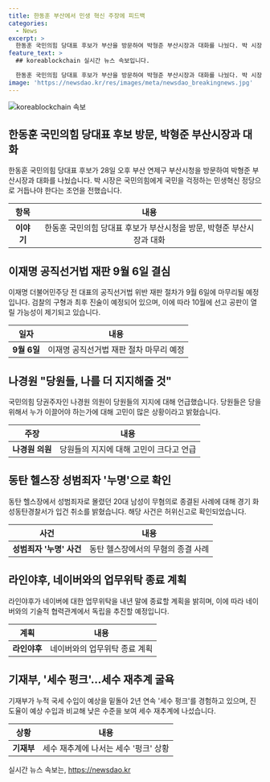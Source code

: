 ```yaml
---
title: 한동훈 부산에서 민생 혁신 주장에 피드백
categories:
  - News
excerpt: >
  한동훈 국민의힘 당대표 후보가 부산을 방문하여 박형준 부산시장과 대화를 나눴다. 박 시장은 국민의힘에게 민생혁신 정당으로 거듭나야 한다는 조언을 전했고, 그와 함께 부산의 성장과 발전에 대한 관심을 당부했다. 또한, 이재명 더불어민주당 전 대표의 공직선거법 위반 재판이 9월 6일 결심될 예정이며, 나경원 국민의힘 당권주자의 지지도에 대한 언급과 동탄 헬스장 성범죄자 사건의 결론, 라인야후와 네이버의 업무위탁 종료, 그리고 정부의 국세 수입이 예상을 밑돌고 있음에 대한 보고가 나왔다. (단어 수: 136)
feature_text: >
  ## koreablockchain 실시간 뉴스 속보입니다.

  한동훈 국민의힘 당대표 후보가 부산을 방문하여 박형준 부산시장과 대화를 나눴다. 박 시장은 국민의힘에게 민생혁신 정당으로 거듭나야 한다는 조언을 전했고, 그와 함께 부산의 성장과 발전에 대한 관심을 당부했다. 또한, 이재명 더불어민주당 전 대표의 공직선거법 위반 재판이 9월 6일 결심될 예정이며, 나경원 국민의힘 당권주자의 지지도에 대한 언급과 동탄 헬스장 성범죄자 사건의 결론, 라인야후와 네이버의 업무위탁 종료, 그리고 정부의 국세 수입이 예상을 밑돌고 있음에 대한 보고가 나왔다. (단어 수: 136)
image: 'https://newsdao.kr/res/images/meta/newsdao_breakingnews.jpg'
---
```


<p><img src="https://newsdao.kr/res/images/meta/newsdao_breakingnews.jpg" alt="koreablockchain 속보" /></p>

<h2 data-ke-size="size26">한동훈 국민의힘 당대표 후보 방문, 박형준 부산시장과 대화</h2>

<p data-ke-size="size16">한동훈 국민의힘 당대표 후보가 28일 오후 부산 연제구 부산시청을 방문하여 박형준 부산시장과 대화를 나눴습니다. 박 시장은 국민의힘에게 국민을 걱정하는 민생혁신 정당으로 거듭나야 한다는 조언을 전했습니다.</p>

<table>
    <thead>
        <tr>
            <th>항목</th>
            <th>내용</th>
        </tr>
    </thead>
    <tbody>
        <tr>
            <td style="text-align: center; height: 17px;"><b>이야기</b></td>
            <td style="text-align: center; height: 17px;">한동훈 국민의힘 당대표 후보가 부산시청을 방문, 박형준 부산시장과 대화</td>
        </tr>
    </tbody>
</table> 

<h2 data-ke-size="size26">이재명 공직선거법 재판 9월 6일 결심</h2>

<p data-ke-size="size16">이재명 더불어민주당 전 대표의 공직선거법 위반 재판 절차가 9월 6일에 마무리될 예정입니다. 검찰의 구형과 최후 진술이 예정되어 있으며, 이에 따라 10월에 선고 공판이 열릴 가능성이 제기되고 있습니다.</p>

<table>
    <thead>
        <tr>
            <th>일자</th>
            <th>내용</th>
        </tr>
    </thead>
    <tbody>
        <tr>
            <td style="text-align: center; height: 17px;"><b>9월 6일</b></td>
            <td style="text-align: center; height: 17px;">이재명 공직선거법 재판 절차 마무리 예정</td>
        </tr>
    </tbody>
</table>

<h2 data-ke-size="size26">나경원 "당원들, 나를 더 지지해줄 것"</h2>

<p data-ke-size="size16">국민의힘 당권주자인 나경원 의원이 당원들의 지지에 대해 언급했습니다. 당원들은 당을 위해서 누가 이끌어야 하는가에 대해 고민이 많은 상황이라고 밝혔습니다.</p>

<table>
    <thead>
        <tr>
            <th>주장</th>
            <th>내용</th>
        </tr>
    </thead>
    <tbody>
        <tr>
            <td style="text-align: center; height: 17px;"><b>나경원 의원</b></td>
            <td style="text-align: center; height: 17px;">당원들의 지지에 대해 고민이 크다고 언급</td>
        </tr>
    </tbody>
</table>

<h2 data-ke-size="size26">동탄 헬스장 성범죄자 '누명'으로 확인</h2>

<p data-ke-size="size16">동탄 헬스장에서 성범죄자로 몰렸던 20대 남성이 무혐의로 종결된 사례에 대해 경기 화성동탄경찰서가 입건 취소를 밝혔습니다. 해당 사건은 허위신고로 확인되었습니다.</p>

<table>
    <thead>
        <tr>
            <th>사건</th>
            <th>내용</th>
        </tr>
    </thead>
    <tbody>
        <tr>
            <td style="text-align: center; height: 17px;"><b>성범죄자 '누명' 사건</b></td>
            <td style="text-align: center; height: 17px;">동탄 헬스장에서의 무혐의 종결 사례</td>
        </tr>
    </tbody>
</table>

<h2 data-ke-size="size26">라인야후, 네이버와의 업무위탁 종료 계획</h2>

<p data-ke-size="size16">라인야후가 네이버에 대한 업무위탁을 내년 말에 종료할 계획을 밝히며, 이에 따라 네이버와의 기술적 협력관계에서 독립을 추진할 예정입니다.</p>

<table>
    <thead>
        <tr>
            <th>계획</th>
            <th>내용</th>
        </tr>
    </thead>
    <tbody>
        <tr>
            <td style="text-align: center; height: 17px;"><b>라인야후</b></td>
            <td style="text-align: center; height: 17px;">네이버와의 업무위탁 종료 계획</td>
        </tr>
    </tbody>
</table>

<h2 data-ke-size="size26">기재부, '세수 펑크'…세수 재추계 굴욕</h2>

<p data-ke-size="size16">기재부가 누적 국세 수입이 예상을 밑돌아 2년 연속 '세수 펑크'를 경험하고 있으며, 진도율이 예상 수입과 비교해 낮은 수준을 보여 세수 재추계에 나섰습니다.</p>

<table>
    <thead>
        <tr>
            <th>상황</th>
            <th>내용</th>
        </tr>
    </thead>
    <tbody>
        <tr>
            <td style="text-align: center; height: 17px;"><b>기재부</b></td>
            <td style="text-align: center; height: 17px;">세수 재추계에 나서는 세수 '펑크' 상황</td>
        </tr>
    </tbody>
</table>
실시간 뉴스 속보는, <a href="https://newsdao.kr" rel="dofollow">https://newsdao.kr</a>


